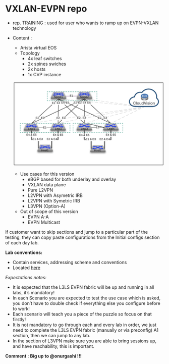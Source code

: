 # VXLAN-EVPN repo

- rep. TRAINING : used for user who wants to ramp up on EVPN-VXLAN technology
- Content :
  - Arista virtual EOS
  - Topology
    - 4x leaf switches
    - 2x spines swiches
    - 2x hosts
    - 1x CVP instance

  ![topology.png](./TRAINING/topology.png)
  
  - Use cases for this version
    - eBGP based for both underlay and overlay
    - VXLAN data plane
    - Pure L2VPN
    - L2VPN with Asymetric IRB
    - L2VPN with Symetric IRB
    - L3VPN (Option-A)
  - Out of scope of this version
    - EVPN A-A
    - EVPN Multicast

If customer want to skip sections and jump to a particular part of the testing, they can copy paste configurations from the Initial configs section of each day lab.

**Lab conventions:**

- Contain services, addressing scheme and conventions
- Located [here](lab-conventions.md)

*Expectations notes:*

- It is expected that the L3LS EVPN fabric will be up and running in all labs, it’s mandatory!
- In each Scenario you are expected to test the use case which is asked, you don’t have to double check if everything else you configure before to work!
- Each scenario will teach you a piece of the puzzle so focus on that firstly!
- It is not mandatory to go through each and every lab in order, we just need to complete the L3LS EVPN fabric (manually or via preconfig) A1 section, then we can jump to any lab.
- In the section of L3VPN make sure you are able to bring sessions up, and have reachability, this is important. 

**Comment** : **Big up to @onurgashi !!!** 

